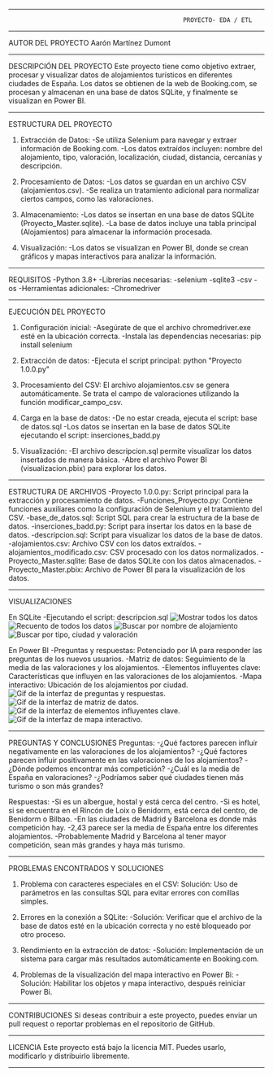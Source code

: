 --------------------------------------------------------------------------------------------------------------------------------
                                                    PROYECTO- EDA / ETL
--------------------------------------------------------------------------------------------------------------------------------

AUTOR DEL PROYECTO
Aarón Martínez Dumont

--------------------------------------------------------------------------------------------------------------------------------

DESCRIPCIÓN DEL PROYECTO
Este proyecto tiene como objetivo extraer, procesar y visualizar datos de alojamientos turísticos en diferentes 
ciudades de España. Los datos se obtienen de la web de Booking.com, se procesan y almacenan en una base de datos 
SQLite, y finalmente se visualizan en Power BI.

--------------------------------------------------------------------------------------------------------------------------------

ESTRUCTURA DEL PROYECTO
1. Extracción de Datos:
    -Se utiliza Selenium para navegar y extraer información de Booking.com.
    -Los datos extraídos incluyen: nombre del alojamiento, tipo, valoración, 
        localización, ciudad, distancia, cercanías y descripción.

2. Procesamiento de Datos:
    -Los datos se guardan en un archivo CSV (alojamientos.csv).
    -Se realiza un tratamiento adicional para normalizar ciertos campos, como las valoraciones.

3. Almacenamiento:
    -Los datos se insertan en una base de datos SQLite (Proyecto_Master.sqlite).
    -La base de datos incluye una tabla principal (Alojamientos) para almacenar la información procesada.

4. Visualización:
    -Los datos se visualizan en Power BI, donde se crean gráficos y mapas interactivos para analizar la información.

--------------------------------------------------------------------------------------------------------------------------------
    
REQUISITOS
    -Python 3.8+
    -Librerías necesarias:
        -selenium
        -sqlite3
        -csv
        -os
    -Herramientas adicionales:
        -Chromedriver

--------------------------------------------------------------------------------------------------------------------------------

EJECUCIÓN DEL PROYECTO
1. Configuración inicial:
    -Asegúrate de que el archivo chromedriver.exe esté en la ubicación correcta.
    -Instala las dependencias necesarias: pip install selenium

2. Extracción de datos:
    -Ejecuta el script principal: python "Proyecto 1.0.0.py"

3. Procesamiento del CSV:
    El archivo alojamientos.csv se genera automáticamente.
    Se trata el campo de valoraciones utilizando la función modificar_campo_csv.

4. Carga en la base de datos:
    -De no estar creada, ejecuta el script: base de datos.sql
    -Los datos se insertan en la base de datos SQLite ejecutando el script: inserciones_badd.py

5. Visualización:
    -El archivo descripcion.sql permite visualizar los datos insertados de manera básica.
    -Abre el archivo Power BI (visualizacion.pbix) para explorar los datos.

--------------------------------------------------------------------------------------------------------------------------------

ESTRUCTURA DE ARCHIVOS
    -Proyecto 1.0.0.py: Script principal para la extracción y procesamiento de datos.
    -Funciones_Proyecto.py: Contiene funciones auxiliares como la configuración de Selenium y el tratamiento del CSV.
    -base_de_datos.sql: Script SQL para crear la estructura de la base de datos.
    -inserciones_badd.py: Script para insertar los datos en la base de datos.
    -descripcion.sql: Script para visualizar los datos de la base de datos.
    -alojamientos.csv: Archivo CSV con los datos extraídos.
    -alojamientos_modificado.csv: CSV procesado con los datos normalizados.
    -Proyecto_Master.sqlite: Base de datos SQLite con los datos almacenados.
    -Proyecto_Master.pbix: Archivo de Power BI para la visualización de los datos.

--------------------------------------------------------------------------------------------------------------------------------

VISUALIZACIONES 

En SQLite
    -Ejecutando el script: descripcion.sql
    ![Mostrar todos los datos](./Proofs/Demo1_bbdd.png)
    ![Recuento de todos los datos](./Proofs/Demo2_bbdd.png)
    ![Buscar por nombre de alojamiento](./Proofs/Demo3_bbdd.png)
    ![Buscar por tipo, ciudad y valoración](./Proofs/Demo4_bbdd.png)

En Power BI
    -Preguntas y respuestas: Potenciado por IA para responder las preguntas de los nuevos usuarios.
    -Matriz de datos: Seguimiento de la media de las valoraciones y los alojamientos.
    -Elementos influyentes clave: Características que influyen en las valoraciones de los alojamientos.
    -Mapa interactivo: Ubicación de los alojamientos por ciudad.
    ![Gif de la interfaz de preguntas y respuestas](./Proofs/DemoPowerBi1.gif).
    ![Gif de la interfaz de matriz de datos](./Proofs/DemoPowerBi4.gif).
    ![Gif de la interfaz de elementos influyentes clave](./Proofs/DemoPowerBi2.gif).
    ![Gif de la interfaz de mapa interactivo](./Proofs/DemoPowerBi3.gif).

--------------------------------------------------------------------------------------------------------------------------------

PREGUNTAS Y CONCLUSIONES
Preguntas:
    -¿Qué factores parecen influir negativamente en las valoraciones de los alojamientos?
    -¿Qué factores parecen influir positivamente en las valoraciones de los alojamientos?
    -¿Dónde podemos encontrar más competición?
    -¿Cuál es la media de España en valoraciones?
    -¿Podríamos saber qué ciudades tienen más turismo o son más grandes?

Respuestas:
    -Si es un albergue, hostal y está cerca del centro.
    -Si es hotel, si se encuentra en el Rincón de Loix o Benidorm, está cerca del centro, de Benidorm o Bilbao.
    -En las ciudades de Madrid y Barcelona es donde más competición hay.
    -2,43 parece ser la media de España entre los diferentes alojamientos.
    -Probablemente Madrid y Barcelona al tener mayor competición, sean más grandes y haya más turismo.

--------------------------------------------------------------------------------------------------------------------------------

PROBLEMAS ENCONTRADOS Y SOLUCIONES
1. Problema con caracteres especiales en el CSV:
    Solución: Uso de parámetros en las consultas SQL para evitar errores con comillas simples.

2. Errores en la conexión a SQLite:
    -Solución: Verificar que el archivo de la base de datos esté en la ubicación correcta y no esté bloqueado por otro proceso.

3. Rendimiento en la extracción de datos:
    -Solución: Implementación de un sistema para cargar más resultados automáticamente en Booking.com.

4. Problemas de la visualización del mapa interactivo en Power Bi:
    -Solución: Habilitar los objetos y mapa interactivo, después reiniciar Power Bi.

--------------------------------------------------------------------------------------------------------------------------------

CONTRIBUCIONES
Si deseas contribuir a este proyecto, puedes enviar un pull request o reportar problemas en el repositorio de GitHub.


--------------------------------------------------------------------------------------------------------------------------------

LICENCIA
Este proyecto está bajo la licencia MIT. Puedes usarlo, modificarlo y distribuirlo libremente.

--------------------------------------------------------------------------------------------------------------------------------
